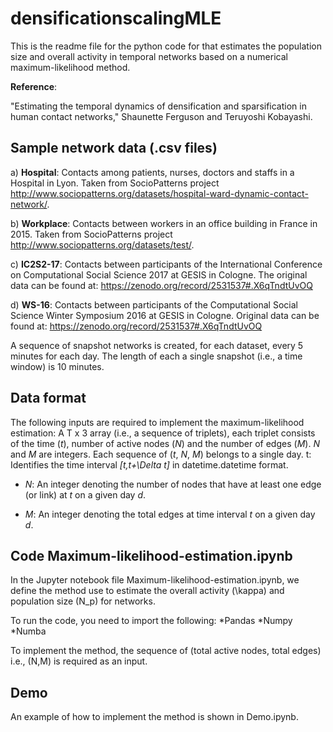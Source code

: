 # densificationscalingMLE
This is the readme file for the python code for that estimates the population size and overall activity in temporal networks based on a numerical maximum-likelihood method.

**Reference**:

"Estimating the temporal dynamics of densification and sparsification in human contact networks," Shaunette Ferguson and Teruyoshi Kobayashi. 


## Sample network data (.csv files)

a) **Hospital**: Contacts among patients, nurses, doctors and staffs in a Hospital in Lyon. Taken from SocioPatterns project <http://www.sociopatterns.org/datasets/hospital-ward-dynamic-contact-network/>.

b) **Workplace**: Contacts between workers in an office building in France in 2015. Taken from SocioPatterns project <http://www.sociopatterns.org/datasets/test/>.

 c) **IC2S2-17**: Contacts between participants of the International Conference on Computational Social Science 2017 at GESIS in Cologne. The original data can be found at: <https://zenodo.org/record/2531537#.X6qTndtUvOQ>

d) **WS-16**: Contacts between participants of the Computational Social Science Winter Symposium 2016 at GESIS in Cologne. Original data can be found at: <https://zenodo.org/record/2531537#.X6qTndtUvOQ>
	
A sequence of snapshot networks is created, for each dataset, every 5 minutes for each day. The length of each a single snapshot (i.e., a time window) is 10 minutes. 


## Data format

The following inputs are required to implement the maximum-likelihood estimation:
	A T x 3  array (i.e., a sequence of triplets), each triplet consists of the time (*t*), number of active nodes (*N*) and the number of edges (*M*). *N* and *M* are integers. Each sequence of (*t*, *N*, *M*) belongs to a single day.
  t: Identifies the time interval *[t,t+\Delta t]* in datetime.datetime format.
* *N*: An integer denoting the number of nodes that have at least one edge (or link) at *t* on a given day *d*.

* *M*: An integer denoting the total edges at time interval *t* on a given day *d*.

## Code **Maximum-likelihood-estimation.ipynb**
In the Jupyter notebook file Maximum-likelihood-estimation.ipynb, we define the method use to estimate the overall activity (\kappa) and population size (N_p) for networks.

To run the code, you need to import the following:
*Pandas
*Numpy
*Numba

To implement the method, the sequence of (total active nodes, total edges) i.e., (N,M) is required as an input. 

## Demo   
An example of how to implement the method is shown in Demo.ipynb.

    	
